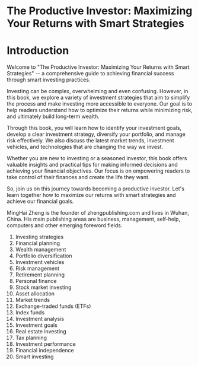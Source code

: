 # The Productive Investor: Maximizing Your Returns with Smart Strategies

# Introduction

Welcome to "The Productive Investor: Maximizing Your Returns with Smart Strategies" -- a comprehensive guide to achieving financial success through smart investing practices.

Investing can be complex, overwhelming and even confusing. However, in this book, we explore a variety of investment strategies that aim to simplify the process and make investing more accessible to everyone. Our goal is to help readers understand how to optimize their returns while minimizing risk, and ultimately build long-term wealth.

Through this book, you will learn how to identify your investment goals, develop a clear investment strategy, diversify your portfolio, and manage risk effectively. We also discuss the latest market trends, investment vehicles, and technologies that are changing the way we invest.

Whether you are new to investing or a seasoned investor, this book offers valuable insights and practical tips for making informed decisions and achieving your financial objectives. Our focus is on empowering readers to take control of their finances and create the life they want.

So, join us on this journey towards becoming a productive investor. Let's learn together how to maximize our returns with smart strategies and achieve our financial goals.


MingHai Zheng is the founder of zhengpublishing.com and lives in Wuhan, China. His main publishing areas are business, management, self-help, computers and other emerging foreword fields.



1. Investing strategies
2. Financial planning
3. Wealth management
4. Portfolio diversification
5. Investment vehicles
6. Risk management
7. Retirement planning
8. Personal finance
9. Stock market investing
10. Asset allocation
11. Market trends
12. Exchange-traded funds (ETFs)
13. Index funds
14. Investment analysis
15. Investment goals
16. Real estate investing
17. Tax planning
18. Investment performance
19. Financial independence
20. Smart investing

